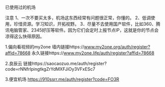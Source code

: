 已使用过的机场

注意
1、一次不要买太多，机场这东西经常有问题很正常，你懂的。
2、低调使用，珍惜资源。学习知识，开拓视野。
3．尽量不去使用国产软件，比如360、腾讯电脑管家、2345好压等软件。因为它们会定时上报节点IP，这就是你的节点会凉得这么快得原因。


1.偏向看视频的my2one
墙内链接https://www.my2one.org/auth/register?affid=78668
永久链接https://www.my2one.life/auth/register?affid=78668

2.良辰云
链接https://saocaozuo.me/auth/register?code=rNNfrlpingtkgZrYdMXFJiOy3VFxESc7

3.便宜机场
https://910ssrr.me/auth/register?code=FO3R


